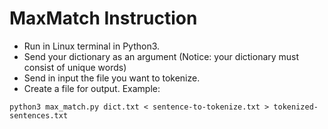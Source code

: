 # MaxMatch Instruction

- Run in Linux terminal in Python3.
- Send your dictionary as an argument (Notice: your dictionary must consist of unique words)
- Send in input the file you want to tokenize.
- Create a file for output.
Example:
```
python3 max_match.py dict.txt < sentence-to-tokenize.txt > tokenized-sentences.txt